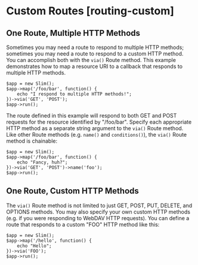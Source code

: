 # Custom Routes [routing-custom] #

## One Route, Multiple HTTP Methods ##

Sometimes you may need a route to respond to multiple HTTP methods; sometimes you may need a route to respond to a custom HTTP method. You can accomplish both with the `via()` Route method. This example demonstrates how to map a resource URI to a callback that responds to multiple HTTP methods.

    $app = new Slim();
    $app->map('/foo/bar', function() {
        echo "I respond to multiple HTTP methods!";
    })->via('GET', 'POST');
    $app->run();

The route defined in this example will respond to both GET and POST requests for the resource identified by "/foo/bar". Specify each appropriate HTTP method as a separate string argument to the `via()` Route method. Like other Route methods (e.g. `name()` and `conditions()`), the `via()` Route method is chainable:

    $app = new Slim();
    $app->map('/foo/bar', function() {
        echo "Fancy, huh?";
    })->via('GET', 'POST')->name('foo');
    $app->run();

## One Route, Custom HTTP Methods ##

The `via()` Route method is not limited to just GET, POST, PUT, DELETE, and OPTIONS methods. You may also specify your own custom HTTP methods (e.g. if you were responding to WebDAV HTTP requests). You can define a route that responds to a custom "FOO" HTTP method like this:

    $app = new Slim();
    $app->map('/hello', function() {
        echo "Hello";
    })->via('FOO');
    $app->run();